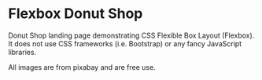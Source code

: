 # Flexbox Donut Shop

Donut Shop landing page demonstrating CSS Flexible Box Layout (Flexbox). It does not use CSS frameworks (i.e. Bootstrap) or any fancy JavaScript libraries.

All images are from pixabay and are free use.
